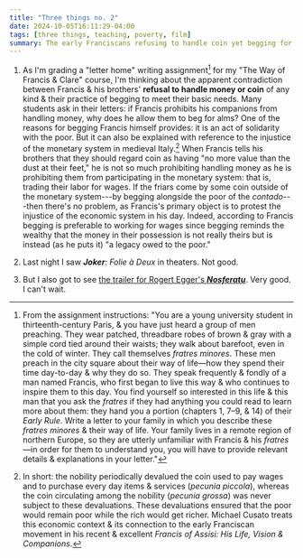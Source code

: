 ```yaml
---
title: "Three things no. 2"
date: 2024-10-05T16:11:29-04:00
tags: [three things, teaching, poverty, film]
summary: The early Franciscans refusing to handle coin yet begging for alms, the new Joker movie, & the new Nosferatu trailer.
---
```


1. As I'm grading a "letter home" writing assignment[^1] for my "The Way of Francis & Clare" course, I'm thinking about the apparent contradiction between Francis & his brothers' **refusal to handle money or coin** of any kind & their practice of begging to meet their basic needs. Many students ask in their letters: if Francis prohibits his companions from handling money, why does he allow them to beg for alms? One of the reasons for begging Francis himself provides: it is an act of solidarity with the poor. But it can also be explained with reference to the injustice of the monetary system in medieval Italy.[^2] When Francis tells his brothers that they should regard coin as having "no more value than the dust at their feet," he is not so much prohibiting handling money as he is prohibiting them from participating in the monetary system: that is, trading their labor for wages. If the friars come by some coin outside of the monetary system---by begging alongside the poor of the *contado*---then there's no problem, as Francis's primary object is to protest the injustice of the economic system in his day. Indeed, according to Francis begging is preferable to working for wages since begging reminds the wealthy that the money in their possession is not really theirs but is instead (as he puts it) "a legacy owed to the poor."

    [^1]: From the assignment instructions: "You are a young university student in thirteenth-century Paris, & you have just heard a group of men preaching. They wear patched, threadbare robes of brown & gray with a simple cord tied around their waists; they walk about barefoot, even in the cold of winter. They call themselves *fratres minores*. These men preach in the city square about their way of life—how they spend their time day-to-day & why they do so. They speak frequently & fondly of a man named Francis, who first began to live this way & who continues to inspire them to this day. You find yourself so interested in this life & this man that you ask the *fratres* if they had anything you could read to learn more about them: they hand you a portion (chapters 1, 7–9, & 14) of their *Early Rule*. Write a letter to your family in which you describe these *fratres minores* & their way of life. Your family lives in a remote region of northern Europe, so they are utterly unfamiliar with Francis & his *fratres*—in order for them to understand you, you will have to provide relevant details & explanations in your letter."
    [^2]: In short: the nobility periodically devalued the coin used to pay wages and to purchase every day items & services (*pecunia piccola*), whereas the coin circulating among the nobility (*pecunia grossa*) was never subject to these devaluations. These devaluations ensured that the poor would remain poor while the rich would get richer. Michael Cusato treats this economic context & its connection to the early Franciscan movement in his recent & excellent *Francis of Assisi: His Life, Vision & Companions*.

2. Last night I saw ***Joker**: Folie à Deux* in theaters. Not good.

3. But I also got to see [the trailer for Rogert Egger's ***Nosferatu***](https://www.youtube.com/watch?v=nulvWqYUM8k). Very good. I can't wait.
